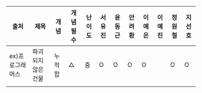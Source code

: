 | 출처            | 제목               | 개념   | 개념 필수 | 난이도 | 서유진 | 윤동근 | 안려환 | 이예은 | 이예진 | 정원철 | 지선호 |
| --------------- | ------------------ | ------ | --------- | ------ | ------ | ------ | ------ | ------ | ------ | ------ | ------ |
| ex)프로그래머스 | 파괴되지 않은 건물 | 누적합 | △         | 중     | O      | O      | O      | O      |        | O      | O      |
|                 |                    |        |           |        |        |        |        |        |        |        |        |



